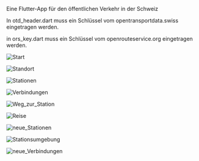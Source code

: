 Eine Flutter-App für den öffentlichen Verkehr in der Schweiz

In otd_header.dart muss ein Schlüssel vom opentransportdata.swiss eingetragen werden.

in ors_key.dart muss ein Schlüssel vom openrouteservice.org eingetragen werden.

![Start](https://github.com/user-attachments/assets/67ede6e9-a144-4454-ac4a-cd57c881bec0)

![Standort](https://github.com/user-attachments/assets/27a8e2af-f286-405c-a032-f38f90f1842c)

![Stationen](https://github.com/user-attachments/assets/dde6fe20-62fa-4874-994d-870e2d34b19e)

![Verbindungen](https://github.com/user-attachments/assets/3592d569-50ca-49d1-9c0a-d818ff367dcb)

![Weg_zur_Station](https://github.com/user-attachments/assets/c5edaa0c-9ecc-4e8d-8261-007279216219)

![Reise](https://github.com/user-attachments/assets/ba85001b-79e2-4fbd-893e-48c943f17af6)

![neue_Stationen](https://github.com/user-attachments/assets/f3489b0a-6b1f-433c-a272-7795ebaab7b6)

![Stationsumgebung](https://github.com/user-attachments/assets/72483eb0-da1e-410c-afa5-378b6797ec23)

![neue_Verbindungen](https://github.com/user-attachments/assets/17100ffd-cb2c-4476-86a6-f1aad6a6a521)

